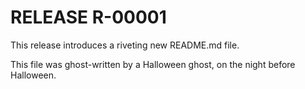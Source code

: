 # RELEASE R-00001

This release introduces a riveting new README.md file.

This file was ghost-written by a Halloween ghost, on the night before Halloween.  











